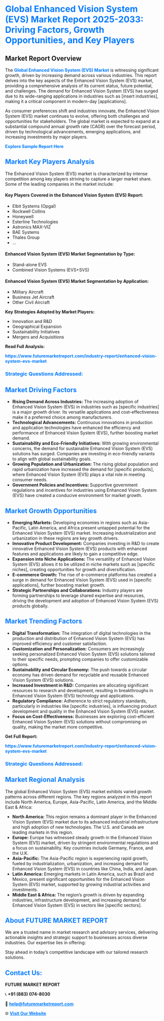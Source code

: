 <h1 style="color: #007BFF;">Global Enhanced Vision System (EVS) Market Report 2025-2033: Driving Factors, Growth Opportunities, and Key Players</h1>

<section id="overview">
<h2>Market Report Overview</h2>
<p>The <a href="https://www.futuremarketreport.com/industry-report/enhanced-vision-system-evs-market" style="color: #007BFF; text-decoration: none;"><strong>Global Enhanced Vision System (EVS) Market</strong></a> is witnessing significant growth, driven by increasing demand across various industries. This report delves into the key aspects of the Enhanced Vision System (EVS) market, providing a comprehensive analysis of its current status, future potential, and challenges. The demand for Enhanced Vision System (EVS) has surged due to its wide-ranging applications in industries such as [insert industries], making it a critical component in modern-day [applications].</p>
<p>As consumer preferences shift and industries innovate, the Enhanced Vision System (EVS) market continues to evolve, offering both challenges and opportunities for stakeholders. The global market is expected to expand at a substantial compound annual growth rate (CAGR) over the forecast period, driven by technological advancements, emerging applications, and increasing investments by major players.</p>
</section>

<section id="overview">
<p><a href="https://www.futuremarketreport.com/request-sample/reportId=96622" style="color: #007BFF; text-decoration: none;"><strong>Explore Sample Report Here</strong></a></p>
</section>

<section id="key-players">
<h2 style="color: #007BFF;">Market Key Players Analysis</h2>
<p>The Enhanced Vision System (EVS) market is characterized by intense competition among key players striving to capture a larger market share. Some of the leading companies in the market include:</p>
<h4>Key Players Covered in the Enhanced Vision System (EVS) Report:</h4>
<ul><li>Elbit Systems (Opgal)</li><li>Rockwell Collins</li><li>Honeywell</li><li>Esterline Technologies</li><li>Astronics MAX-VIZ</li><li>BAE Systems</li><li>Thales Group</li><li>...</li></ul>
<h4>Enhanced Vision System (EVS) Market Segmentation by Type:</h4>
<ul><li>Stand-alone EVS</li><li>Combined Vision Systems (EVS+SVS)</li></ul>

<h4>Enhanced Vision System (EVS) Market Segmentation by Application:</h4>
<ul><li>Military Aircraft</li><li>Business Jet Aircraft</li><li>Other Civil Aircraft</li></ul>
<p><strong>Key Strategies Adopted by Market Players:</strong></p>
<ul>
<li>Innovation and R&D</li>
<li>Geographical Expansion</li>
<li>Sustainability Initiatives</li>
<li>Mergers and Acquisitions</li>
</ul>
</section>

<section>
<p><strong>Read Full Analysis: </strong></p><a href="https://www.futuremarketreport.com/industry-report/enhanced-vision-system-evs-market" style="color: #007BFF; text-decoration: none;"><strong>https://www.futuremarketreport.com/industry-report/enhanced-vision-system-evs-market</strong></a>
<h3 style="color: #007BFF;">Strategic Questions Addressed:</h3>
</section>

<section id="driving-factors">
<h2 style="color: #007BFF;">Market Driving Factors</h2>
<ul>
<li><strong>Rising Demand Across Industries:</strong> The increasing adoption of Enhanced Vision System (EVS) in industries such as [specific industries] is a major growth driver. Its versatile applications and cost-effectiveness make it a preferred choice among manufacturers.</li>
<li><strong>Technological Advancements:</strong> Continuous innovations in production and application technologies have enhanced the efficiency and performance of Enhanced Vision System (EVS), further boosting market demand.</li>
<li><strong>Sustainability and Eco-Friendly Initiatives:</strong> With growing environmental concerns, the demand for sustainable Enhanced Vision System (EVS) solutions has surged. Companies are investing in eco-friendly variants to align with global sustainability goals.</li>
<li><strong>Growing Population and Urbanization:</strong> The rising global population and rapid urbanization have increased the demand for [specific products], where Enhanced Vision System (EVS) plays a vital role in meeting consumer needs.</li>
<li><strong>Government Policies and Incentives:</strong> Supportive government regulations and incentives for industries using Enhanced Vision System (EVS) have created a conducive environment for market growth.</li>
</ul>
</section>

<section id="growth-opportunities">
<h2 style="color: #007BFF;">Market Growth Opportunities</h2>
<ul>
<li><strong>Emerging Markets:</strong> Developing economies in regions such as Asia-Pacific, Latin America, and Africa present untapped potential for the Enhanced Vision System (EVS) market. Increasing industrialization and urbanization in these regions are key growth drivers.</li>
<li><strong>Innovative Product Development:</strong> Companies investing in R&D to create innovative Enhanced Vision System (EVS) products with enhanced features and applications are likely to gain a competitive edge.</li>
<li><strong>Expansion into Niche Applications:</strong> The versatility of Enhanced Vision System (EVS) allows it to be utilized in niche markets such as [specific niches], creating opportunities for growth and diversification.</li>
<li><strong>E-commerce Growth:</strong> The rise of e-commerce platforms has created a surge in demand for Enhanced Vision System (EVS) used in [specific applications], further boosting market growth.</li>
<li><strong>Strategic Partnerships and Collaborations:</strong> Industry players are forming partnerships to leverage shared expertise and resources, driving the development and adoption of Enhanced Vision System (EVS) products globally.</li>
</ul>
</section>

<section id="trending-factors">
<h2 style="color: #007BFF;">Market Trending Factors</h2>
<ul>
<li><strong>Digital Transformation:</strong> The integration of digital technologies in the production and distribution of Enhanced Vision System (EVS) has improved efficiency and customer satisfaction.</li>
<li><strong>Customization and Personalization:</strong> Consumers are increasingly seeking personalized Enhanced Vision System (EVS) solutions tailored to their specific needs, prompting companies to offer customizable options.</li>
<li><strong>Sustainability and Circular Economy:</strong> The push towards a circular economy has driven demand for recyclable and reusable Enhanced Vision System (EVS) solutions.</li>
<li><strong>Increased Investment in R&D:</strong> Companies are allocating significant resources to research and development, resulting in breakthroughs in Enhanced Vision System (EVS) technology and applications.</li>
<li><strong>Regulatory Compliance:</strong> Adherence to strict regulatory standards, particularly in industries like [specific industries], is influencing product development and quality in the Enhanced Vision System (EVS) market.</li>
<li><strong>Focus on Cost-Effectiveness:</strong> Businesses are exploring cost-efficient Enhanced Vision System (EVS) solutions without compromising on quality, making the market more competitive.</li>
</ul>
</section>

<section>
<p><strong>Get Full Report: </strong></p><a href="https://www.futuremarketreport.com/industry-report/enhanced-vision-system-evs-market" style="color: #007BFF; text-decoration: none;"><strong>https://www.futuremarketreport.com/industry-report/enhanced-vision-system-evs-market</strong></a>
<h3 style="color: #007BFF;">Strategic Questions Addressed:</h3>
</section>


<section id="regional-analysis">
<h2 style="color: #007BFF;">Market Regional Analysis</h2>
<p>The global Enhanced Vision System (EVS) market exhibits varied growth patterns across different regions. The key regions analyzed in this report include North America, Europe, Asia-Pacific, Latin America, and the Middle East & Africa:</p>
<ul>
<li><strong>North America:</strong> This region remains a dominant player in the Enhanced Vision System (EVS) market due to its advanced industrial infrastructure and high adoption of new technologies. The U.S. and Canada are leading markets in this region.</li>
<li><strong>Europe:</strong> Europe has witnessed steady growth in the Enhanced Vision System (EVS) market, driven by stringent environmental regulations and a focus on sustainability. Key countries include Germany, France, and the U.K.</li>
<li><strong>Asia-Pacific:</strong> The Asia-Pacific region is experiencing rapid growth, fueled by industrialization, urbanization, and increasing demand for Enhanced Vision System (EVS) in countries like China, India, and Japan.</li>
<li><strong>Latin America:</strong> Emerging markets in Latin America, such as Brazil and Mexico, present significant opportunities for the Enhanced Vision System (EVS) market, supported by growing industrial activities and investments.</li>
<li><strong>Middle East & Africa:</strong> The region’s growth is driven by expanding industries, infrastructure development, and increasing demand for Enhanced Vision System (EVS) in sectors like [specific sectors].</li>
</ul>
</section>

<footer>
<h2 style="color: #007BFF;">About FUTURE MARKET REPORT</h2>
<p>We are a trusted name in market research and advisory services, delivering actionable insights and strategic support to businesses across diverse industries. Our expertise lies in offering:</p>

<p>Stay ahead in today’s competitive landscape with our tailored research solutions.</p>

<h2 style="color: #007BFF;">Contact Us:</h2>
<p><strong>FUTURE MARKET REPORT</strong></p>
<p>📞 <strong>+91 (883) 074-8030</strong></p>
<p>📧 <strong><a href="mailto:help@futuremarketreport.com" style="color: #007BFF;">help@futuremarketreport.com</a></strong></p>
<p>🌐 <strong><a href="https://www.futuremarketreport.com/" style="color: #007BFF;">Visit Our Website</a></strong></p>
</footer>